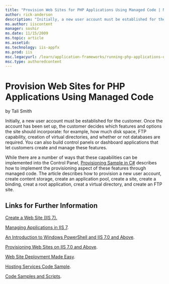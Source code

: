 ```yaml
---
title: "Provision Web Sites for PHP Applications Using Managed Code | Microsoft Docs"
author: rick-anderson
description: "Initially, a new user account must be established for the customer. Once the account has been set up, the customer decides which features and options the sit..."
ms.author: iiscontent
manager: soshir
ms.date: 11/15/2009
ms.topic: article
ms.assetid: 
ms.technology: iis-appfx
ms.prod: iis
msc.legacyurl: /learn/application-frameworks/running-php-applications-on-iis/provision-web-sites-for-php-applications-using-managed-code
msc.type: authoredcontent
---
```

Provision Web Sites for PHP Applications Using Managed Code
====================
by Tali Smith

Initially, a new user account must be established for the customer. Once the account has been set up, the customer decides which features and options the site should incorporate: for example, how much disk space, FTP capability, creation of virtual directories, and whether or not databases are required. You can also build control panels or dashboard applications that let customers create and manage these features.

While there are a number of ways that these capabilities can be implemented into the Control Panel, [Provisioning Sample in C#](../../manage/provisioning-and-managing-iis/provisioning-sample-in-c.md) describes how to implement the provisioning aspect of these features through managed code. The article describes how to provision a new user account, create content storage, create an application pool, create a site, create a binding, creat a root application, creat a virtual directory, and create an FTP site.

## Links for Further Information

[Create a Web Site (IIS 7).](https://technet.microsoft.com/en-us/library/cc772350(WS.10).aspx)

[Managing Applications in IIS 7](https://office.prowesscorp.com/IIS-PHP_Content_Management_and_Update/Shared%20Documents/Managing%20Applications%20in%20IIS%207).

[An Introduction to Windows PowerShell and IIS 7.0 and Above](../../manage/powershell/an-introduction-to-windows-powershell-and-iis.md).

[Provisioning Web Sites on IIS 7.0 and Above](../../manage/creating-websites/index.md).

[Web Site Deployment Made Easy](../../get-started/introduction-to-iis/web-site-deployment-made-easy.md).

[Hosting Services Code Sample](../../manage/provisioning-and-managing-iis/index.md).

[Code Samples and Scripts](../../manage/provisioning-and-managing-iis/index.md).